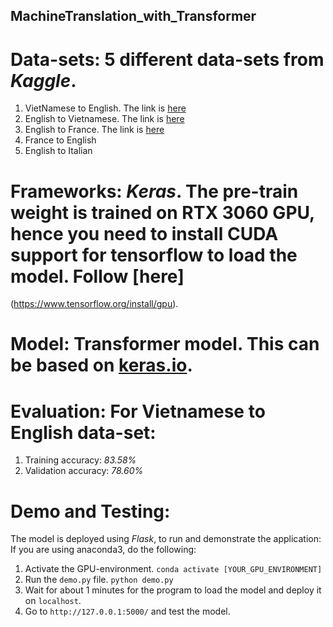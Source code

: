 ## MachineTranslation_with_Transformer
# Data-sets: 5 different data-sets from *Kaggle*.
1. VietNamese to English. The link is [here](https://www.kaggle.com/hungnm/englishvietnamese-translation)
2. English to Vietnamese. The link is [here](https://www.kaggle.com/hungnm/englishvietnamese-translation)
3. English to France. The link is [here](https://www.kaggle.com/digvijayyadav/frenchenglish)
4. France to English
5. English to Italian
# Frameworks: *Keras*. The pre-train weight is trained on RTX 3060 GPU, hence you need to install CUDA support for tensorflow to load the model. Follow [here]
(https://www.tensorflow.org/install/gpu).
# Model: Transformer model. This can be based on [keras.io](https://keras.io/examples/nlp/neural_machine_translation_with_transformer/).
# Evaluation: For Vietnamese to English data-set:
1. Training accuracy: *83.58%*
2. Validation accuracy: *78.60%*
# Demo and Testing:
The model is deployed using *Flask*, to run and demonstrate the application: 
If you are using anaconda3, do the following:
1. Activate the GPU-environment.
`conda activate [YOUR_GPU_ENVIRONMENT]`
2. Run the `demo.py` file.
`python demo.py`
3. Wait for about 1 minutes for the program to load the model and deploy it on `localhost`.
4. Go to `http://127.0.0.1:5000/` and test the model.
